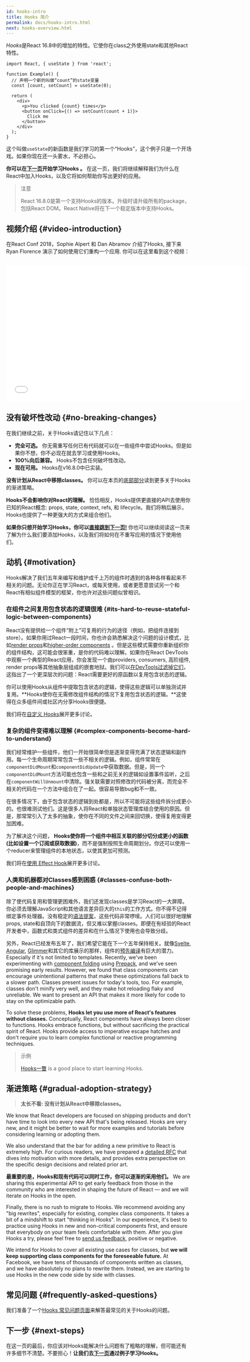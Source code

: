 ```yaml
---
id: hooks-intro
title: Hooks 简介
permalink: docs/hooks-intro.html
next: hooks-overview.html
---
```


*Hooks*是React 16.8中的增加的特性。它使你在class之外使用state和其他React特性。

```js{4,5}
import React, { useState } from 'react';

function Example() {
  // 声明一个新的叫做“count”的state变量
  const [count, setCount] = useState(0);

  return (
    <div>
      <p>You clicked {count} times</p>
      <button onClick={() => setCount(count + 1)}>
        Click me
      </button>
    </div>
  );
}
```

这个叫做`useState`的新函数是我们学习的第一个“Hooks”，这个例子只是一个开场戏。如果你现在还一头雾水，不必担心。

**你可以在[下一页](/docs/hooks-overview.html)开始学习Hooks 。** 在这一页，我们将继续解释我们为什么在React中加入Hooks，以及它将如何帮助你写出更好的应用。

>注意
>
>React 16.8.0是第一个支持Hooks的版本。升级时请升级所有的package，包括React DOM。React Native将在下一个稳定版本中支持Hooks。

## 视频介绍 {#video-introduction}

在React Conf 2018，Sophie Alpert 和 Dan Abramov 介绍了Hooks, 接下来 Ryan Florence 演示了如何使用它们重构一个应用. 你可以在这里看到这个视频：

<br>

<iframe width="650" height="366" src="//www.youtube.com/embed/dpw9EHDh2bM" frameborder="0" allowfullscreen></iframe>

## 没有破坏性改动 {#no-breaking-changes}

在我们继续之前，关于Hooks请记住以下几点：

* **完全可选。** 你无需重写任何已有代码就可以在一些组件中尝试Hooks。但是如果你不想，你不必现在就去学习或使用Hooks。
* **100%向后兼容。** Hooks不包含任何破坏性改动。
* **现在可用。** Hooks在v16.8.0中已实装。

**没有计划从React中移除classes。** 你可以在本页的[底部部分](#gradual-adoption-strategy)读到更多关于Hooks的渐进策略。

**Hooks不会影响你对React的理解。** 恰恰相反，Hooks提供更直接的API去使用你已知的React概念: props, state, context, refs, 和 lifecycle。我们将稍后展示，Hooks也提供了一种更强大的方式来组合他们。

**如果你只想开始学习Hooks，你可以[直接跳到下一页!](/docs/hooks-overview.html)** 你也可以继续阅读这一页来了解为什么我们要添加Hooks，以及我们将如何在不重写应用的情况下使用他们。

## 动机 {#motivation}

Hooks解决了我们五年来编写和维护成千上万的组件时遇到的各种各样看起来不相关的问题。无论你正在学习React，或每天使用，或者更愿意尝试另一个和React有相似组件模型的框架，你也许对这些问题似曾相识。

### 在组件之间复用包含状态的逻辑很难 {#its-hard-to-reuse-stateful-logic-between-components}

React没有提供给一个组件“附上”可复用的行为的途径（例如，把组件连接到store）。如果你用过React一段时间，你也许会熟悉解决这个问题的设计模式，比如[render props](/docs/render-props.html)和[higher-order components](/docs/higher-order-components.html) 。但是这些模式需要你重新组织你的组件结构，这可能会很笨重，是你的代码难以理解。如果你在React DevTools中观察一个典型的React应用，你会发现一个由providers, consumers, 高阶组件, render props等其他抽象层组成的嵌套地狱。我们可以[在DevTools过滤掉它们](https://github.com/facebook/react-devtools/pull/503)，这指出了一个更深层次的问题：React需要更好的原函数以复用包含状态的逻辑。

你可以使用Hooks从组件中提取包含状态的逻辑，使得这些逻辑可以单独测试并复用。**Hooks使你在无需修改组件结构的情况下复用包含状态的逻辑。**这使得在众多组件间或社区内分享Hooks很便捷。

我们将在[自定义 Hooks](/docs/hooks-custom.html)展开更多讨论。

### 复杂的组件变得难以理解 {#complex-components-become-hard-to-understand}

我们经常维护一些组件，他们一开始很简单但是逐渐变得充满了状态逻辑和副作用。每一个生命周期常常包含一些不相关的逻辑。例如，组件常常在`componentDidMount`和`componentDidUpdate`中获取数据。但是，同一个`componentDidMount`方法可能也包含一些和之前无关的逻辑如设置事件监听，之后在`componentWillUnmount`中清除。强关联需要对照修改的代码被分离，而完全不相关的代码在一个方法中组合在了一起。很容易导致bug和不一致。

在很多情况下，由于包含状态的逻辑到处都是，所以不可能将这些组件拆分成更小的。也很难测试他们。这是很多人将React和单独状态管理库结合使用的原因。但是，那常常引入了太多的抽象，使你在不同的文件之间来回切换，使得复用变得更加困难。

为了解决这个问题， **Hooks使你将一个组件中相互关联的部分切分成更小的函数(比如设置一个订阅或获取数据)**，而不是强制按照生命周期划分。你还可以使用一个reducer来管理组件的本地状态，以使其更加可预测。

我们将在[使用 Effect Hook](/docs/hooks-effect.html#tip-use-multiple-effects-to-separate-concerns)展开更多讨论。

### 人类和机器都对Classes感到困惑 {#classes-confuse-both-people-and-machines}

除了使代码复用和管理更困难外，我们还发现classes是学习React的一大屏障。你必须去理解JavaScript和其他语言差异巨大的`this`的工作方式。你不得不记得绑定事件处理器。没有稳定的[语法提案](https://babeljs.io/docs/en/babel-plugin-transform-class-properties/)，这些代码非常啰嗦。人们可以很好地理解props, state和自顶向下的数据流，但又难以掌握classes。即便在有经验的React开发者中，函数式和类式组件的差异和在什么情况下使用也会导致分歧。

另外，React已经发布五年了，我们希望它能在下一个五年保持相关。就像[Svelte](https://svelte.technology/), [Angular](https://angular.io/), [Glimmer](https://glimmerjs.com/)和其它的库展示的那样，组件的[预先编译](https://en.wikipedia.org/wiki/Ahead-of-time_compilation)有巨大的潜力。 Especially if it's not limited to templates. Recently, we've been experimenting with [component folding](https://github.com/facebook/react/issues/7323) using [Prepack](https://prepack.io/), and we've seen promising early results. However, we found that class components can encourage unintentional patterns that make these optimizations fall back to a slower path. Classes present issues for today's tools, too. For example, classes don't minify very well, and they make hot reloading flaky and unreliable. We want to present an API that makes it more likely for code to stay on the optimizable path.

To solve these problems, **Hooks let you use more of React's features without classes.** Conceptually, React components have always been closer to functions. Hooks embrace functions, but without sacrificing the practical spirit of React. Hooks provide access to imperative escape hatches and don't require you to learn complex functional or reactive programming techniques.

>示例
>
>[Hooks一瞥](/docs/hooks-overview.html) is a good place to start learning Hooks.

## 渐进策略 {#gradual-adoption-strategy}

>**太长不看: 没有计划从React中移除classes。**

We know that React developers are focused on shipping products and don't have time to look into every new API that's being released. Hooks are very new, and it might be better to wait for more examples and tutorials before considering learning or adopting them.

We also understand that the bar for adding a new primitive to React is extremely high. For curious readers, we have prepared a [detailed RFC](https://github.com/reactjs/rfcs/pull/68) that dives into motivation with more details, and provides extra perspective on the specific design decisions and related prior art.

**最重要的是，Hooks和现有代码可以同时工作，你可以逐渐的采用他们。** We are sharing this experimental API to get early feedback from those in the community who are interested in shaping the future of React — and we will iterate on Hooks in the open.

Finally, there is no rush to migrate to Hooks. We recommend avoiding any "big rewrites", especially for existing, complex class components. It takes a bit of a mindshift to start "thinking in Hooks". In our experience, it's best to practice using Hooks in new and non-critical components first, and ensure that everybody on your team feels comfortable with them. After you give Hooks a try, please feel free to [send us feedback](https://github.com/facebook/react/issues/new), positive or negative.

We intend for Hooks to cover all existing use cases for classes, but **we will keep supporting class components for the foreseeable future.** At Facebook, we have tens of thousands of components written as classes, and we have absolutely no plans to rewrite them. Instead, we are starting to use Hooks in the new code side by side with classes.

## 常见问题 {#frequently-asked-questions}

我们准备了一个[Hooks 常见问题页面](/docs/hooks-faq.html)来解答最常见的关于Hooks的问题。

## 下一步 {#next-steps}

在这一页的最后，你应该对Hooks能解决什么问题有了粗略的理解，但可能还有许多细节不清楚。不要担心！**让我们去[下一页](/docs/hooks-overview.html)通过例子学习Hooks。**
